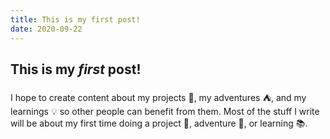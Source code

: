 ```yaml
---
title: This is my first post!
date: 2020-09-22
---
```


## This is my *first* post!

I hope to create content about my projects :hammer:, my adventures :tent:, and my learnings :bulb: so other people can benefit from them. Most of the stuff I write will be about my first time doing a project :wrench:, adventure :palm_tree:, or learning :books:.

